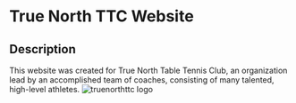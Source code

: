# True North TTC Website

## Description

This website was created for True North Table Tennis Club, an organization lead by an accomplished team of coaches, consisting of many talented, high-level athletes. ![truenorthttc logo](/images/logos/rectangle_red_logo.jpg)
